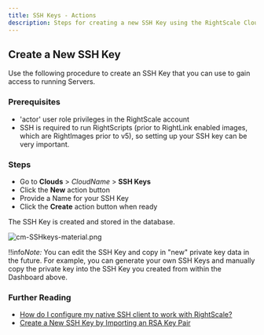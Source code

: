 ```yaml
---
title: SSH Keys - Actions
description: Steps for creating a new SSH Key using the RightScale Cloud Management Dashboard.
---
```


## Create a New SSH Key

Use the following procedure to create an SSH Key that you can use to gain access to running Servers.

### Prerequisites

* 'actor' user role privileges in the RightScale account
* SSH is required to run RightScripts (prior to RightLink enabled images, which are RightImages prior to v5), so setting up your SSH key can be very important.

### Steps

* Go to **Clouds** > *CloudName* > **SSH Keys**
* Click the **New** action button
* Provide a Name for your SSH Key
* Click the **Create** action button when ready

The SSH Key is created and stored in the database.

![cm-SSHkeys-material.png](/img/cm-SSHkeys-material.png)

!!info*Note:* You can edit the SSH Key and copy in "new" private key data in the future. For example, you can generate your own SSH Keys and manually copy the private key into the SSH Key you created from within the Dashboard above.

### Further Reading

* [How do I configure my native SSH client to work with RightScale?](/faq/How_Do_I_Configure_My_Native_SSH_Client_to_Work_with_RightScale.html)
* [Create a New SSH Key by Importing an RSA Key Pair](/cm/dashboard/clouds/aws/actions/ec2_ssh_keys_actions.html#create-a-new-ssh-key-by-importing-an-rsa-key-pair)
